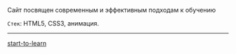 Сайт посвящен современным и эффективным подходам к обучению

`Стек`: HTML5, CSS3, анимация.
***
[start-to-learn](https://zavizhenetc.github.io/start-to-learn-/)

